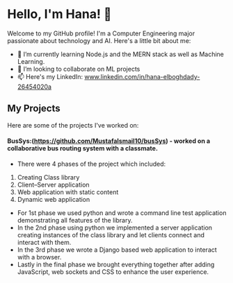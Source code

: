 
# Hello, I'm Hana! 👋

Welcome to my GitHub profile! I'm a Computer Engineering major passionate about technology and AI. Here's a little bit about me:


- 🌱 I’m currently learning Node.js and the MERN stack as well as Machine Learning.
- 👯 I’m looking to collaborate on ML projects
- 📫 Here's my LinkedIn: www.linkedin.com/in/hana-elboghdady-26454020a

## My Projects

Here are some of the projects I've worked on:

#### BusSys:(https://github.com/MustafaIsmail10/busSys) - worked on a collaborative bus routing system with a classmate. 
- There were 4 phases of the project which included:
1. Creating Class library
2. Client–Server application
3. Web application with static content
4. Dynamic web application
- For 1st phase we used python and wrote a command line test application demonstrating all features of the library.
- In the 2nd phase using python we implemented a server application creating instances of the class library and let clients connect and interact with them.
- In the 3rd phase we wrote a Django based web application to interact with a browser.
- Lastly in the final phase we brought everything together after adding JavaScript, web sockets and CSS to enhance the user experience.
